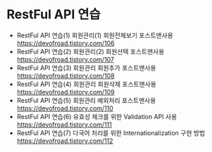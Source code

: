 # RestFul API 연습
- RestFul API 연습(1) 회원관리(1) 회원전체보기 포스트맨사용
https://devofroad.tistory.com/106
- RestFul API 연습(2) 회원관리(2) 회원선택 포스트맨사용
https://devofroad.tistory.com/107
- RestFul API 연습(3) 회원관리 회원추가 포스트맨사용
https://devofroad.tistory.com/108
-  RestFul API 연습(4) 회원관리 회원삭제 포스트맨사용
https://devofroad.tistory.com/109
- RestFul API 연습(5) 회원관리 예외처리 포스트맨사용
https://devofroad.tistory.com/110
-  RestFul API 연습(6) 유효성 체크를 위한 Validation API 사용
https://devofroad.tistory.com/111
-  RestFul API 연습(7) 다국어 처리를 위한 Internationalization 구현 방법
https://devofroad.tistory.com/112
